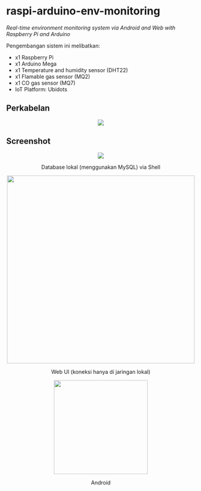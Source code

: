 # raspi-arduino-env-monitoring
<i>Real-time environment monitoring system via Android and Web with Raspberry Pi and Arduino</i>

Pengembangan sistem ini melibatkan:
* x1 Raspberry Pi
* x1 Arduino Mega
* x1 Temperature and humidity sensor (DHT22)
* x1 Flamable gas sensor (MQ2)
* x1 CO gas sensor (MQ7)
* IoT Platform: Ubidots

## Perkabelan

<p align="center"><img src="https://github.com/rifqitama16/raspi-arduino-env-monitoring/blob/master/doc/Schematics.png"></p>


## Screenshot

<p align="center">
  <img src="https://github.com/rifqitama16/raspi-arduino-env-monitoring/blob/master/doc/database.jpg"></p>
<p align="center">
Database lokal (menggunakan MySQL) via Shell
</p>



<p align="center">
  <img src="https://github.com/rifqitama16/raspi-arduino-env-monitoring/blob/master/doc/web.PNG" width="500" height"200"></p>
<p align="center">  
Web UI (koneksi hanya di jaringan lokal)
</p>


  
<p align="center">
  <img src="https://github.com/rifqitama16/raspi-arduino-env-monitoring/blob/master/doc/android.jpg" width="250" height"500"></p>
<p align="center">
Android
</p>
